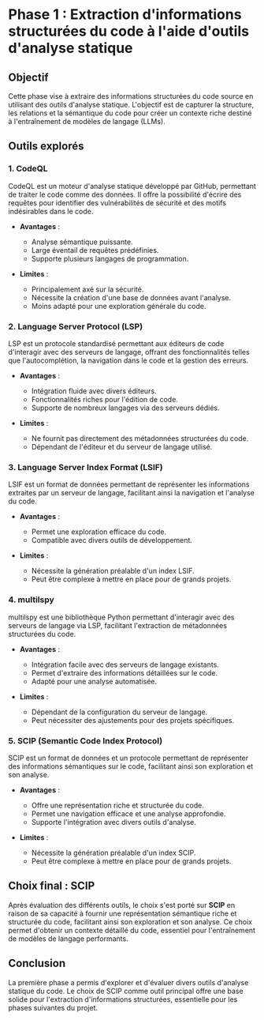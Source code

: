 # Phase 1 : Extraction d'informations structurées du code à l'aide d'outils d'analyse statique 

## Objectif

Cette phase vise à extraire des informations structurées du code source en utilisant des outils d'analyse statique. L'objectif est de capturer la structure, les relations et la sémantique du code pour créer un contexte riche destiné à l'entraînement de modèles de langage (LLMs).

## Outils explorés

### 1. **CodeQL**

CodeQL est un moteur d'analyse statique développé par GitHub, permettant de traiter le code comme des données. Il offre la possibilité d'écrire des requêtes pour identifier des vulnérabilités de sécurité et des motifs indésirables dans le code.

* **Avantages** :

  * Analyse sémantique puissante.
  * Large éventail de requêtes prédéfinies.
  * Supporte plusieurs langages de programmation.

* **Limites** :

  * Principalement axé sur la sécurité.
  * Nécessite la création d'une base de données avant l'analyse.
  * Moins adapté pour une exploration générale du code.

### 2. **Language Server Protocol (LSP)**

LSP est un protocole standardisé permettant aux éditeurs de code d'interagir avec des serveurs de langage, offrant des fonctionnalités telles que l'autocomplétion, la navigation dans le code et la gestion des erreurs.

* **Avantages** :

  * Intégration fluide avec divers éditeurs.
  * Fonctionnalités riches pour l'édition de code.
  * Supporte de nombreux langages via des serveurs dédiés.

* **Limites** :

  * Ne fournit pas directement des métadonnées structurées du code.
  * Dépendant de l'éditeur et du serveur de langage utilisé.

### 3. **Language Server Index Format (LSIF)**

LSIF est un format de données permettant de représenter les informations extraites par un serveur de langage, facilitant ainsi la navigation et l'analyse du code.

* **Avantages** :

  * Permet une exploration efficace du code.
  * Compatible avec divers outils de développement.

* **Limites** :

  * Nécessite la génération préalable d'un index LSIF.
  * Peut être complexe à mettre en place pour de grands projets.

### 4. **multilspy**

multilspy est une bibliothèque Python permettant d'interagir avec des serveurs de langage via LSP, facilitant l'extraction de métadonnées structurées du code.

* **Avantages** :

  * Intégration facile avec des serveurs de langage existants.
  * Permet d'extraire des informations détaillées sur le code.
  * Adapté pour une analyse automatisée.

* **Limites** :

  * Dépendant de la configuration du serveur de langage.
  * Peut nécessiter des ajustements pour des projets spécifiques.

### 5. **SCIP (Semantic Code Index Protocol)**

SCIP est un format de données et un protocole permettant de représenter des informations sémantiques sur le code, facilitant ainsi son exploration et son analyse.

* **Avantages** :

  * Offre une représentation riche et structurée du code.
  * Permet une navigation efficace et une analyse approfondie.
  * Supporte l'intégration avec divers outils d'analyse.

* **Limites** :

  * Nécessite la génération préalable d'un index SCIP.
  * Peut être complexe à mettre en place pour de grands projets.

## Choix final : **SCIP**

Après évaluation des différents outils, le choix s'est porté sur **SCIP** en raison de sa capacité à fournir une représentation sémantique riche et structurée du code, facilitant ainsi son exploration et son analyse. Ce choix permet d'obtenir un contexte détaillé du code, essentiel pour l'entraînement de modèles de langage performants.

## Conclusion

La première phase a permis d'explorer et d'évaluer divers outils d'analyse statique du code. Le choix de SCIP comme outil principal offre une base solide pour l'extraction d'informations structurées, essentielle pour les phases suivantes du projet.
